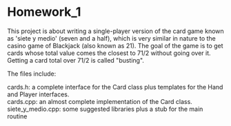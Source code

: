 # Homework_1

This project is about writing a single-player version of the card game known as 'siete y medio' (seven and a half), 
which is very similar in nature to the casino game of Blackjack (also known as 21). 
The goal of the game is to get cards whose total value comes the closest to 71/2 without going over it. 
Getting a card total over 71/2 is called "busting". 

The files include:

  cards.h: a complete interface for the Card class plus templates for the Hand and Player interfaces.  
  cards.cpp:  an almost complete implementation of the Card class.
  siete_y_medio.cpp: some suggested libraries plus a stub for the main routine
